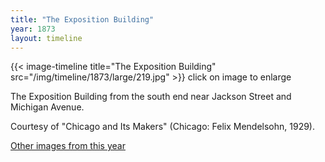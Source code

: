 ```yaml
---
title: "The Exposition Building"
year: 1873
layout: timeline
---
```


{{< image-timeline title="The Exposition Building" src="/img/timeline/1873/large/219.jpg" >}}
click on image to enlarge 

The Exposition Building from the south end near Jackson Street and Michigan Avenue. 

Courtesy of "Chicago and Its Makers" (Chicago: Felix Mendelsohn, 1929).

[Other images from this year](/historical/timeline/1873)